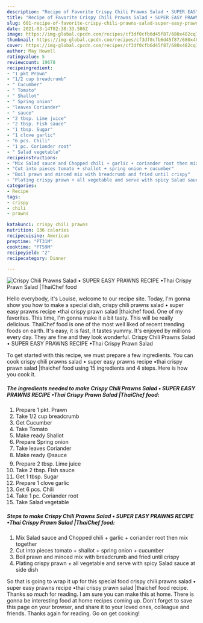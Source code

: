 ```yaml
---
description: "Recipe of Favorite Crispy Chili Prawns Salad • SUPER EASY PRAWNS RECIPE •Thai Crispy Prawn Salad |ThaiChef food"
title: "Recipe of Favorite Crispy Chili Prawns Salad • SUPER EASY PRAWNS RECIPE •Thai Crispy Prawn Salad |ThaiChef food"
slug: 601-recipe-of-favorite-crispy-chili-prawns-salad-super-easy-prawns-recipe-thai-crispy-prawn-salad-thaichef-food
date: 2021-03-14T02:38:33.586Z
image: https://img-global.cpcdn.com/recipes/cf3df0cfb6d45f87/680x482cq70/crispy-chili-prawns-salad-•-super-easy-prawns-recipe-•thai-crispy-prawn-salad-thaichef-food-recipe-main-photo.jpg
thumbnail: https://img-global.cpcdn.com/recipes/cf3df0cfb6d45f87/680x482cq70/crispy-chili-prawns-salad-•-super-easy-prawns-recipe-•thai-crispy-prawn-salad-thaichef-food-recipe-main-photo.jpg
cover: https://img-global.cpcdn.com/recipes/cf3df0cfb6d45f87/680x482cq70/crispy-chili-prawns-salad-•-super-easy-prawns-recipe-•thai-crispy-prawn-salad-thaichef-food-recipe-main-photo.jpg
author: May Howell
ratingvalue: 5
reviewcount: 19678
recipeingredient:
- "1 pkt Prawn"
- "1/2 cup breadcrumb"
- " Cucumber"
- " Tomato"
- " Shallot"
- " Spring onion"
- "leaves Coriander"
- " sauce"
- "2 tbsp. Lime juice"
- "2 tbsp. Fish sauce"
- "1 tbsp. Sugar"
- "1 clove garlic"
- "6 pcs. Chili"
- "1 pc. Coriander root"
- " Salad vegetable"
recipeinstructions:
- "Mix Salad sauce and Chopped chili + garlic + coriander root then mix together"
- "Cut into pieces tomato + shallot + spring onion + cucumber"
- "Boil prawn and minced mix with breadcrumb and fried until crispy"
- "Plating crispy prawn + all vegetable and serve with spicy Salad sauce at side dish"
categories:
- Recipe
tags:
- crispy
- chili
- prawns

katakunci: crispy chili prawns 
nutrition: 136 calories
recipecuisine: American
preptime: "PT31M"
cooktime: "PT59M"
recipeyield: "2"
recipecategory: Dinner

---
```



![Crispy Chili Prawns Salad • SUPER EASY PRAWNS RECIPE •Thai Crispy Prawn Salad |ThaiChef food](https://img-global.cpcdn.com/recipes/cf3df0cfb6d45f87/680x482cq70/crispy-chili-prawns-salad-•-super-easy-prawns-recipe-•thai-crispy-prawn-salad-thaichef-food-recipe-main-photo.jpg)

Hello everybody, it's Louise, welcome to our recipe site. Today, I'm gonna show you how to make a special dish, crispy chili prawns salad • super easy prawns recipe •thai crispy prawn salad |thaichef food. One of my favorites. This time, I'm gonna make it a bit tasty. This will be really delicious.
ThaiChef food is one of the most well liked of recent trending foods on earth. It's easy, it is fast, it tastes yummy. It's enjoyed by millions every day. They are fine and they look wonderful. Crispy Chili Prawns Salad • SUPER EASY PRAWNS RECIPE •Thai Crispy Prawn Salad 




To get started with this recipe, we must prepare a few ingredients. You can cook crispy chili prawns salad • super easy prawns recipe •thai crispy prawn salad |thaichef food using 15 ingredients and 4 steps. Here is how you cook it.

<!--inarticleads1-->

##### The ingredients needed to make Crispy Chili Prawns Salad • SUPER EASY PRAWNS RECIPE •Thai Crispy Prawn Salad |ThaiChef food:

1. Prepare 1 pkt. Prawn
1. Take 1/2 cup breadcrumb
1. Get  Cucumber
1. Take  Tomato
1. Make ready  Shallot
1. Prepare  Spring onion
1. Take leaves Coriander
1. Make ready  🟡sauce
1. Prepare 2 tbsp. Lime juice
1. Take 2 tbsp. Fish sauce
1. Get 1 tbsp. Sugar
1. Prepare 1 clove garlic
1. Get 6 pcs. Chili
1. Take 1 pc. Coriander root
1. Take  Salad vegetable




<!--inarticleads2-->

##### Steps to make Crispy Chili Prawns Salad • SUPER EASY PRAWNS RECIPE •Thai Crispy Prawn Salad |ThaiChef food:

1. Mix Salad sauce and Chopped chili + garlic + coriander root then mix together
1. Cut into pieces tomato + shallot + spring onion + cucumber
1. Boil prawn and minced mix with breadcrumb and fried until crispy
1. Plating crispy prawn + all vegetable and serve with spicy Salad sauce at side dish




So that is going to wrap it up for this special food crispy chili prawns salad • super easy prawns recipe •thai crispy prawn salad |thaichef food recipe. Thanks so much for reading. I am sure you can make this at home. There is gonna be interesting food at home recipes coming up. Don't forget to save this page on your browser, and share it to your loved ones, colleague and friends. Thanks again for reading. Go on get cooking!
